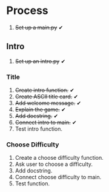 # Process
1. ~~Set up a main.py~~ ✔
## Intro
1. ~~Set up an intro.py~~ ✔
### Title
1. ~~Create intro function.~~ ✔
2. ~~Create ASCII title card.~~ ✔
3. ~~Add welcome message.~~ ✔
4. ~~Explain the game.~~ ✔
5. ~~Add docstring.~~ ✔
6. ~~Connect intro to main.~~ ✔
7. Test intro function.
### Choose Difficulty
1. Create a choose difficulty function.
2. Ask user to choose a difficulty.
3. Add docstring.
4. Connect choose difficulty to main.
5. Test function.